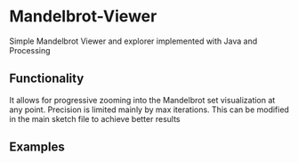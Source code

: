 # Mandelbrot-Viewer
Simple Mandelbrot Viewer and explorer implemented with Java and Processing

## Functionality
It allows for progressive zooming into the Mandelbrot set visualization at any point. 
Precision is limited mainly by max iterations. This can be modified in the main sketch file to achieve better results

## Examples

